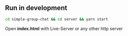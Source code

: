 ## Run in development

```sh
cd simple-group-chat && cd server && yarn start
```

Open **index.html** with Live-Server or any other http server
